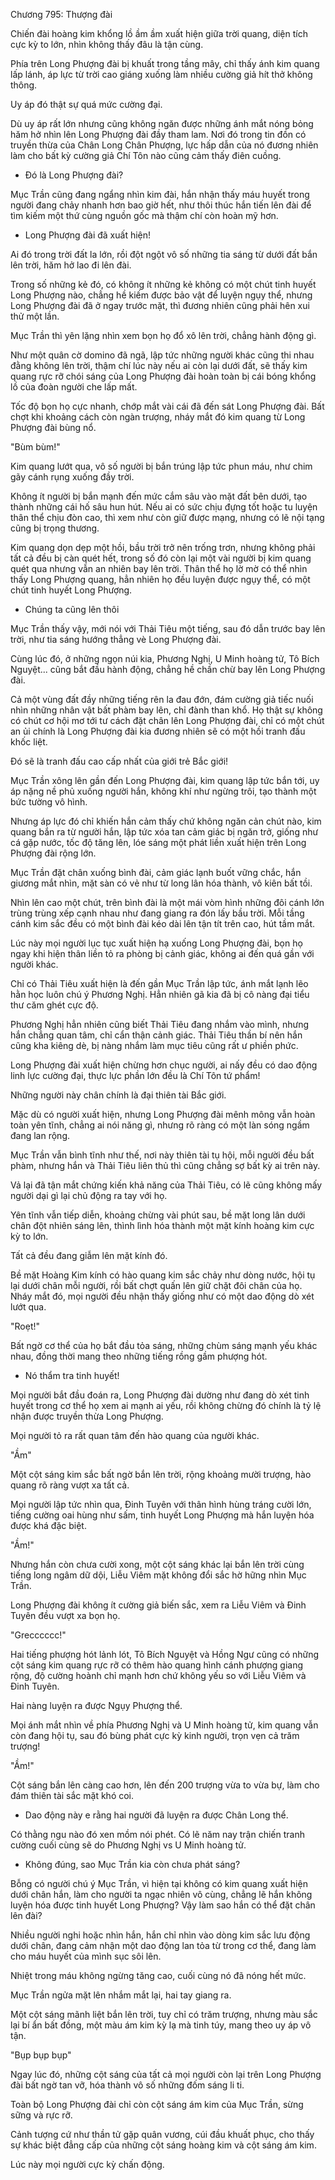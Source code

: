 




Chương 795: Thượng đài


Chiến đài hoàng kim khổng lồ ầm ầm xuất hiện giữa trời quang, diện tích cực kỳ to lớn, nhìn không thấy đâu là tận cùng.

Phía trên Long Phượng đài bị khuất trong tầng mây, chỉ thấy ánh kim quang lấp lánh, áp lực từ trời cao giáng xuống làm nhiều cường giả hít thở không thông.

Uy áp đó thật sự quá mức cường đại.

Dù uy áp rất lớn nhưng cũng không ngăn được những ánh mắt nóng bỏng hăm hở nhìn lên Long Phượng đài đầy tham lam. Nơi đó trong tin đồn có truyền thừa của Chân Long Chân Phượng, lực hấp dẫn của nó đương nhiên làm cho bất kỳ cường giả Chí Tôn nào cũng cảm thấy điên cuồng.

- Đó là Long Phượng đài?

Mục Trần cũng đang ngẩng nhìn kim đài, hắn nhận thấy máu huyết trong người đang chảy nhanh hơn bao giờ hết, như thôi thúc hắn tiến lên đài để tìm kiếm một thứ cùng nguồn gốc mà thậm chí còn hoàn mỹ hơn.

- Long Phượng đài đã xuất hiện!

Ai đó trong trời đất la lớn, rồi đột ngột vô số những tia sáng từ dưới đất bắn lên trời, hăm hở lao đi lên đài.

Trong số những kẻ đó, có không ít những kẻ không có một chút tinh huyết Long Phượng nào, chẳng hề kiếm được bảo vật để luyện ngụy thể, nhưng Long Phượng đài đã ở ngay trước mặt, thì đương nhiên cũng phải hên xui thử một lần.

Mục Trần thì yên lặng nhìn xem bọn họ đổ xô lên trời, chẳng hành động gì.

Như một quân cờ domino đã ngã, lập tức những người khác cũng thi nhau đằng không lên trời, thậm chí lúc này nếu ai còn lại dưới đất, sẽ thấy kim quang rực rỡ chói sáng của Long Phượng đài hoàn toàn bị cái bóng khổng lồ của đoàn người che lấp mất.

Tốc độ bọn họ cực nhanh, chớp mắt vài cái đã đến sát Long Phượng đài. Bất chợt khi khoảng cách còn ngàn trượng, nháy mắt đó kim quang từ Long Phượng đài bùng nổ.

"Bùm bùm!"

Kim quang lướt qua, vô số người bị bắn trúng lập tức phun máu, như chim gãy cánh rụng xuống đầy trời.

Không ít người bị bắn mạnh đến mức cắm sâu vào mặt đất bên dưới, tạo thành những cái hố sâu hun hút. Nếu ai có sức chịu đựng tốt hoặc tu luyện thân thể chịu đòn cao, thì xem như còn giữ được mạng, nhưng có lẽ nội tạng cũng bị trọng thương.

Kim quang dọn dẹp một hồi, bầu trời trở nên trống trơn, nhưng không phải tất cả đều bị càn quét hết, trong số đó còn lại một vài người bị kim quang quét qua nhưng vẫn an nhiên bay lên trời. Thân thể họ lờ mờ có thể nhìn thấy Long Phượng quang, hẳn nhiên họ đều luyện được ngụy thể, có một chút tinh huyết Long Phượng.

- Chúng ta cũng lên thôi

Mục Trần thấy vậy, mới nói với Thải Tiêu một tiếng, sau đó dẫn trước bay lên trời, như tia sáng hướng thẳng vè Long Phượng đài.

Cùng lúc đó, ở những ngọn núi kia, Phương Nghị, U Minh hoàng tử, Tô Bích Nguyệt... cũng bắt đầu hành động, chẳng hề chần chừ bay lên Long Phượng đài.

Cả một vùng đất đầy những tiếng rên la đau đớn, đám cường giả tiếc nuối nhìn những nhân vật bất phàm bay lên, chỉ đành than khổ. Họ thật sự không có chút cơ hội mơ tới tư cách đặt chân lên Long Phượng đài, chỉ có một chút an ủi chính là Long Phượng đài kia đương nhiên sẽ có một hồi tranh đấu khốc liệt.

Đó sẽ là tranh đấu cao cấp nhất của giới trẻ Bắc giới!

Mục Trần xông lên gần đến Long Phượng đài, kim quang lập tức bắn tới, uy áp nặng nề phủ xuống người hắn, không khí như ngừng trôi, tạo thành một bức tường vô hình.

Nhưng áp lực đó chỉ khiến hắn cảm thấy chứ không ngăn cản chút nào, kim quang bắn ra từ người hắn, lập tức xóa tan cảm giác bị ngăn trở, giống như cá gặp nước, tốc độ tăng lên, lóe sáng một phát liền xuất hiện trên Long Phượng đài rộng lớn.

Mục Trần đặt chân xuống bình đài, cảm giác lạnh buốt vững chắc, hắn giương mắt nhìn, mặt sàn có vẻ như từ long lân hóa thành, vô kiên bất tồi.

Nhìn lên cao một chút, trên bình đài là một mái vòm hình những đôi cánh lớn trùng trùng xếp cạnh nhau như đang giang ra đón lấy bầu trời. Mỗi tầng cánh kim sắc đều có một bình đài kéo dài lên tận tít trên cao, hút tầm mắt.

Lúc này mọi người lục tục xuất hiện hạ xuống Long Phượng đài, bọn họ ngay khi hiện thân liền tỏ ra phòng bị cảnh giác, không ai đến quá gần với người khác.

Chỉ có Thải Tiêu xuất hiện là đến gần Mục Trần lập tức, ánh mắt lạnh lẽo hằn học luôn chú ý Phương Nghị. Hẳn nhiên gã kia đã bị cô nàng đại tiểu thư căm ghét cực độ.

Phương Nghị hẳn nhiên cũng biết Thải Tiêu đang nhắm vào mình, nhưng hắn chẳng quan tâm, chỉ cẩn thận cảnh giác. Thải Tiêu thần bí nên hắn cũng kha kiêng dè, bị nàng nhắm làm mục tiêu cũng rất ư phiền phức.

Long Phượng đài xuất hiện chừng hơn chục người, ai nấy đều có dao động linh lực cường đại, thực lực phần lớn đều là Chí Tôn tứ phẩm!

Những người này chân chính là đại thiên tài Bắc giới.

Mặc dù có người xuất hiện, nhưng Long Phượng đài mênh mông vẫn hoàn toàn yên tĩnh, chẳng ai nói năng gì, nhưng rõ ràng có một làn sóng ngầm đang lan rộng.

Mục Trần vẫn bình tĩnh như thế, nơi này thiên tài tụ hội, mỗi người đều bất phàm, nhưng hắn và Thải Tiêu liên thủ thì cũng chẳng sợ bất kỳ ai trên này.

Vả lại đã tận mắt chứng kiến khả năng của Thải Tiêu, có lẽ cũng không mấy người dại gì lại chủ động ra tay với họ.

Yên tĩnh vẫn tiếp diễn, khoảng chừng vài phút sau, bề mặt long lân dưới chân đột nhiên sáng lên, thình lình hóa thành một mặt kính hoàng kim cực kỳ to lớn.

Tất cả đều đang giẫm lên mặt kính đó.

Bề mặt Hoàng Kim kính có hào quang kim sắc chảy như dòng nước, hội tụ lại dưới chân mỗi người, rồi bất chợt quấn lên giữ chặt đôi chân của họ. Nháy mắt đó, mọi người đều nhận thấy giống như có một dao động dò xét lướt qua.

"Roẹt!"

Bất ngờ cơ thể của họ bắt đầu tỏa sáng, những chùm sáng mạnh yếu khác nhau, đồng thời mang theo những tiếng rồng gầm phượng hót.

- Nó thẩm tra tinh huyết!

Mọi người bắt đầu đoán ra, Long Phượng đài dường như đang dò xét tinh huyết trong cơ thể họ xem ai mạnh ai yếu, rồi không chừng đó chính là tỷ lệ nhận được truyền thừa Long Phượng.

Mọi người tỏ ra rất quan tâm đến hào quang của người khác.

"Ầm"

Một cột sáng kim sắc bất ngờ bắn lên trời, rộng khoảng mười trượng, hào quang rõ ràng vượt xa tất cả.

Mọi người lập tức nhìn qua, Đinh Tuyên với thân hình hùng tráng cười lớn, tiếng cường oai hùng như sấm, tinh huyết Long Phượng mà hắn luyện hóa được khá đặc biệt.

"Ầm!"

Nhưng hắn còn chưa cười xong, một cột sáng khác lại bắn lên trời cùng tiếng long ngâm dữ dội, Liễu Viêm mặt không đổi sắc hờ hững nhìn Mục Trần.

Long Phượng đài không ít cường giả biến sắc, xem ra Liễu Viêm và Đinh Tuyên đều vượt xa bọn họ.

"Grecccccc!"

Hai tiếng phượng hót lảnh lót, Tô Bích Nguyệt và Hồng Ngư cũng có những cột sáng kim quang rực rỡ có thêm hào quang hình cánh phượng giang rộng, độ cường hoành chỉ mạnh hơn chứ không yếu so với Liễu Viêm và Đinh Tuyên.

Hai nàng luyện ra được Ngụy Phượng thể.

Mọi ánh mắt nhìn về phía Phương Nghị và U Minh hoàng tử, kim quang vẫn còn đang hội tụ, sau đó bùng phát cực kỳ kinh người, trọn vẹn cả trăm trượng!

"Ầm!"

Cột sáng bắn lên càng cao hơn, lên đến 200 trượng vừa to vừa bự, làm cho đám thiên tài sắc mặt khó coi.

- Dao động này e rằng hai người đã luyện ra được Chân Long thể.

Có thằng ngu nào đó xen mồm nói phét. Có lẽ năm nay trận chiến tranh cường cuối cùng sẽ do Phương Nghị vs U Minh hoàng tử.

- Không đúng, sao Mục Trần kia còn chưa phát sáng?

Bỗng có người chú ý Mục Trần, vì hiện tại không có kim quang xuất hiện dưới chân hắn, làm cho người ta ngạc nhiên vô cùng, chẳng lẽ hắn không luyện hóa được tinh huyết Long Phượng? Vậy làm sao hắn có thể đặt chân lên đài?

Nhiều người nghi hoặc nhìn hắn, hắn chỉ nhìn vào dòng kim sắc lưu động dưới chân, đang cảm nhận một dao động lan tỏa từ trong cơ thể, đang làm cho máu huyết của mình sục sôi lên.

Nhiệt trong máu không ngừng tăng cao, cuối cùng nó đã nóng hết mức.

Mục Trần ngửa mặt lên nhắm mắt lại, hai tay giang ra.

Một cột sáng mãnh liệt bắn lên trời, tuy chỉ có trăm trượng, nhưng màu sắc lại bí ẩn bất đồng, một màu ám kim kỳ lạ mà tinh túy, mang theo uy áp vô tận.

"Bụp bụp bụp"

Ngay lúc đó, những cột sáng của tất cả mọi người còn lại trên Long Phượng đài bất ngờ tan vỡ, hóa thành vô số những đốm sáng li ti.

Toàn bộ Long Phượng đài chỉ còn cột sáng ám kim của Mục Trần, sừng sững và rực rỡ.

Cảnh tượng cứ như thần tử gặp quân vương, cúi đầu khuất phục, cho thấy sự khác biệt đẳng cấp của những cột sáng hoàng kim và cột sáng ám kim.

Lúc này mọi người cực kỳ chấn động.




